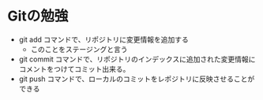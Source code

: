 # Gitの勉強
- git add コマンドで、リポジトリに変更情報を追加する
	- このことをステージングと言う
- git commit コマンドで、リポジトリのインデックスに追加された変更情報にコメントをつけてコミット出来る。
- git push コマンドで、ローカルのコミットをレポジトリに反映させることができる
